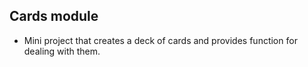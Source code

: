 ## Cards module

* Mini project that creates a deck of cards and provides function for dealing with them.
